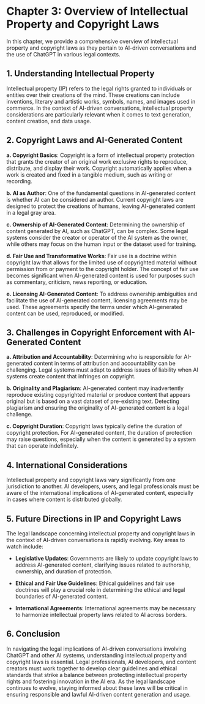 Chapter 3: Overview of Intellectual Property and Copyright Laws
===============================================================

In this chapter, we provide a comprehensive overview of intellectual property and copyright laws as they pertain to AI-driven conversations and the use of ChatGPT in various legal contexts.

**1. Understanding Intellectual Property**
------------------------------------------

Intellectual property (IP) refers to the legal rights granted to individuals or entities over their creations of the mind. These creations can include inventions, literary and artistic works, symbols, names, and images used in commerce. In the context of AI-driven conversations, intellectual property considerations are particularly relevant when it comes to text generation, content creation, and data usage.

**2. Copyright Laws and AI-Generated Content**
----------------------------------------------

**a. Copyright Basics**: Copyright is a form of intellectual property protection that grants the creator of an original work exclusive rights to reproduce, distribute, and display their work. Copyright automatically applies when a work is created and fixed in a tangible medium, such as writing or recording.

**b. AI as Author**: One of the fundamental questions in AI-generated content is whether AI can be considered an author. Current copyright laws are designed to protect the creations of humans, leaving AI-generated content in a legal gray area.

**c. Ownership of AI-Generated Content**: Determining the ownership of content generated by AI, such as ChatGPT, can be complex. Some legal systems consider the creator or operator of the AI system as the owner, while others may focus on the human input or the dataset used for training.

**d. Fair Use and Transformative Works**: Fair use is a doctrine within copyright law that allows for the limited use of copyrighted material without permission from or payment to the copyright holder. The concept of fair use becomes significant when AI-generated content is used for purposes such as commentary, criticism, news reporting, or education.

**e. Licensing AI-Generated Content**: To address ownership ambiguities and facilitate the use of AI-generated content, licensing agreements may be used. These agreements specify the terms under which AI-generated content can be used, reproduced, or modified.

**3. Challenges in Copyright Enforcement with AI-Generated Content**
--------------------------------------------------------------------

**a. Attribution and Accountability**: Determining who is responsible for AI-generated content in terms of attribution and accountability can be challenging. Legal systems must adapt to address issues of liability when AI systems create content that infringes on copyright.

**b. Originality and Plagiarism**: AI-generated content may inadvertently reproduce existing copyrighted material or produce content that appears original but is based on a vast dataset of pre-existing text. Detecting plagiarism and ensuring the originality of AI-generated content is a legal challenge.

**c. Copyright Duration**: Copyright laws typically define the duration of copyright protection. For AI-generated content, the duration of protection may raise questions, especially when the content is generated by a system that can operate indefinitely.

**4. International Considerations**
-----------------------------------

Intellectual property and copyright laws vary significantly from one jurisdiction to another. AI developers, users, and legal professionals must be aware of the international implications of AI-generated content, especially in cases where content is distributed globally.

**5. Future Directions in IP and Copyright Laws**
-------------------------------------------------

The legal landscape concerning intellectual property and copyright laws in the context of AI-driven conversations is rapidly evolving. Key areas to watch include:

* **Legislative Updates**: Governments are likely to update copyright laws to address AI-generated content, clarifying issues related to authorship, ownership, and duration of protection.

* **Ethical and Fair Use Guidelines**: Ethical guidelines and fair use doctrines will play a crucial role in determining the ethical and legal boundaries of AI-generated content.

* **International Agreements**: International agreements may be necessary to harmonize intellectual property laws related to AI across borders.

**6. Conclusion**
-----------------

In navigating the legal implications of AI-driven conversations involving ChatGPT and other AI systems, understanding intellectual property and copyright laws is essential. Legal professionals, AI developers, and content creators must work together to develop clear guidelines and ethical standards that strike a balance between protecting intellectual property rights and fostering innovation in the AI era. As the legal landscape continues to evolve, staying informed about these laws will be critical in ensuring responsible and lawful AI-driven content generation and usage.
